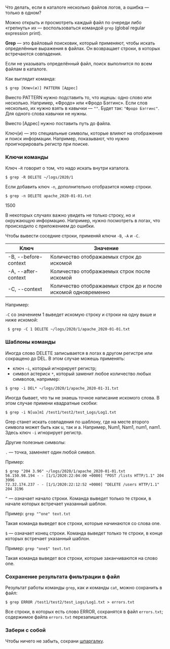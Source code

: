 Что делать, если в каталоге несколько файлов логов, а ошибка — только в одном?

Можно открыть и просмотреть каждый файл по очереди либо «грепнуть» их — воспользоваться командой `grep` (global regular expression print).

**Grep** — это файловый поисковик, который применяют, чтобы искать определённые выражения в файлах. Он возвращает строки, в которых встречаются совпадения.

Если не указывать определённый файл, поиск выполнится по всем файлам в каталоге.

Как выглядит команда:



```
$ grep [Ключ(и)] PATTERN [Адрес] 
```

Вместо PATTERN нужно подставить то, что ищешь: одно слово или несколько. Например, «Фродо» или «Фродо Бэггинс». Если слов несколько, их нужно взять в кавычки — `""`. Будет так: `"Фродо Бэггинс"`. Для одного слова кавычки не нужны.

Вместо [Адрес] нужно поставить путь до файла.

Ключ(и) — это специальные символы, которые влияют на отображение и поиск информации. Например, показывают, что нужно проигнорировать регистр при поиске.

### Ключи команды

Ключ `–R` говорит о том, что надо искать внутри каталога.



```
$ grep -R DELETE ~/logs/2020/1 
```

Если добавить ключ `-n`, дополнительно отобразится номер строки.



```
$ grep -n DELETE apache_2020-01-01.txt 
```

1500

В некоторых случаях важно увидеть не только строку, но и окружающую информацию. Например, нужно посмотреть в логах, что происходило с приложением до ошибки.

Чтобы вывести соседние строки, применяй ключи `-B`, `-A` и `-C`.

|Ключ|Значение|
|---|---|
|-B, --before-context|Количество отображаемых строк до искомой|
|-A, --after-context|Количество отображаемых строк после искомой|
|-C, --context|Количество отображаемых строк до и после искомой одновременно|

Например:

`-C` со значением 1 выведет искомую строку и строки на одну выше и ниже искомой:



```
 $ grep -C 1 DELETE ~/logs/2020/1/apache_2020-01-01.txt 
```

### Шаблоны команды

Иногда слово DELETE записывается в логах в другом регистре или сокращено до DEL. В этом случае можешь применять:

- ключ `–i`, который игнорирует регистр;
- символ астериск `*`, который заменит любое количество любых символов, например:



```
$ grep -i DEL* ~/logs/2020/1/apache_2020-01-31.txt 
```


Иногда бывает, что ты не знаешь точное написание искомого слова. В этом случае примени квадратные скобки:



```
$ grep -i N[ua]m1 /test1/test2/test_Logs/Log1.txt 
```

Grep станет искать совпадения по шаблону, где на месте второго символа может быть как u, так и a. Например, Num1, Nam1, num1, nam1. Здесь ключ `-i` игнорирует регистр.

Другие полезные символы:

`.` — точка, заменяет один любой символ.

Пример:



```
$ grep "204 3.96" ~/logs/2020/1/apache_2020-01-01.txt
56.150.98.194 - - [1/1/2020:22:04:00 +0000] "POST /lists HTTP/1.1" 204 3996
72.32.174.237 - - [1/1/2020:22:12:52 +0000] "DELETE /users HTTP/1.1" 204 3196 
```

`^` — означает начало строки. Команда выведет только те строки, в начале которых встречает указанный шаблон.

Пример: `grep "^one" text.txt`

Такая команда выведет все строки, которые начинаются со слова one.

`$` — означает конец строки. Команда выведет только те строки, в конце которых встречает указанный шаблон.

Пример: `grep "one$" text.txt`

Такая команда выведет все строки, которые заканчиваются на слово one.

### Сохранение результата фильтрации в файл

Результат работы команды `grep`, как и команды `cat`, можно сохранить в файл:



```
$ grep ERROR /test1/test2/test_Logs/Log1.txt > errors.txt 
```

Все строки, в которых есть слово ERROR, сохранятся в файл `errors.txt`; содержимое файла `errors.txt` перезапишется.

### Забери с собой

Чтобы ничего не забыть, сохрани [шпаргалку](https://code.s3.yandex.net/qa-automation-engineer/java/track2/cheatsheets/sprint3/console_cheatsheet.pdf).